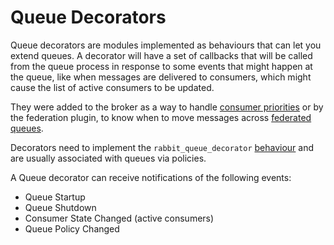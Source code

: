 # Queue Decorators #

Queue decorators are modules implemented as behaviours that can let
you extend queues. A decorator will have a set of callbacks that will
be called from the queue process in response to some events that might
happen at the queue, like when messages are delivered to consumers,
which might cause the list of active consumers to be updated.

They were added to the broker as a way to handle
[consumer priorities](https://www.rabbitmq.com/consumer-priority.html)
or by the federation plugin, to know when to move messages across
[federated queues](https://www.rabbitmq.com/federated-queues.html).

Decorators need to implement the `rabbit_queue_decorator`
[behaviour](https://github.com/rabbitmq/rabbitmq-common/blob/master/src/rabbit_queue_decorator.erl)
and are usually associated with queues via policies.

A Queue decorator can receive notifications of the following events:

- Queue Startup
- Queue Shutdown
- Consumer State Changed (active consumers)
- Queue Policy Changed
